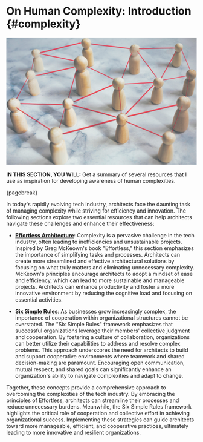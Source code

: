 

# On Human Complexity: Introduction {#complexity}

![image by cerro_photography from istock](assets/images/iStock-1473231525.jpg)

**IN THIS SECTION, YOU WILL:**  Get a summary of several resources that I use as inspiration for developing awareness of human complexities.

{pagebreak}

In today's rapidly evolving tech industry, architects face the daunting task of managing complexity while striving for efficiency and innovation. The following sections explore two essential resources that can help architects navigate these challenges and enhance their effectiveness:

* **[Effortless Architecture](#effortless)**: Complexity is a pervasive challenge in the tech industry, often leading to inefficiencies and unsustainable projects. Inspired by Greg McKeown's book "Effortless," this section emphasizes the importance of simplifying tasks and processes. Architects can create more streamlined and effective architectural solutions by focusing on what truly matters and eliminating unnecessary complexity. McKeown's principles encourage architects to adopt a mindset of ease and efficiency, which can lead to more sustainable and manageable projects. Architects can enhance productivity and foster a more innovative environment by reducing the cognitive load and focusing on essential activities.

* **[Six Simple Rules](#six-simple-rules)**: As businesses grow increasingly complex, the importance of cooperation within organizational structures cannot be overstated. The "Six Simple Rules" framework emphasizes that successful organizations leverage their members' collective judgment and cooperation. By fostering a culture of collaboration, organizations can better utilize their capabilities to address and resolve complex problems. This approach underscores the need for architects to build and support cooperative environments where teamwork and shared decision-making are paramount. Encouraging open communication, mutual respect, and shared goals can significantly enhance an organization's ability to navigate complexities and adapt to change.

Together, these concepts provide a comprehensive approach to overcoming the complexities of the tech industry. By embracing the principles of Effortless, architects can streamline their processes and reduce unnecessary burdens. Meanwhile, the Six Simple Rules framework highlights the critical role of cooperation and collective effort in achieving organizational success. Implementing these strategies can guide architects toward more manageable, efficient, and cooperative practices, ultimately leading to more innovative and resilient organizations.
